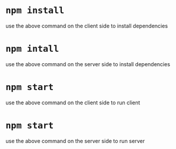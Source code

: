 # `npm install`
use the above command on the client side to install dependencies

# `npm intall`
use the above command on the server side to install dependencies

# `npm start`
use the above command on the client side to run client

# `npm start`
use the above command on the server side to run server